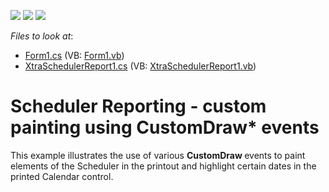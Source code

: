 <!-- default badges list -->
![](https://img.shields.io/endpoint?url=https://codecentral.devexpress.com/api/v1/VersionRange/128636713/10.2.4%2B)
[![](https://img.shields.io/badge/Open_in_DevExpress_Support_Center-FF7200?style=flat-square&logo=DevExpress&logoColor=white)](https://supportcenter.devexpress.com/ticket/details/E2758)
[![](https://img.shields.io/badge/📖_How_to_use_DevExpress_Examples-e9f6fc?style=flat-square)](https://docs.devexpress.com/GeneralInformation/403183)
<!-- default badges end -->
<!-- default file list -->
*Files to look at*:

* [Form1.cs](./CS/CalendarCustomDraw/Form1.cs) (VB: [Form1.vb](./VB/CalendarCustomDraw/Form1.vb))
* [XtraSchedulerReport1.cs](./CS/CalendarCustomDraw/XtraSchedulerReport1.cs) (VB: [XtraSchedulerReport1.vb](./VB/CalendarCustomDraw/XtraSchedulerReport1.vb))
<!-- default file list end -->
# Scheduler Reporting - custom painting using CustomDraw* events


<p>This example illustrates the use of various <strong>CustomDraw</strong><strong> </strong>events to paint elements of the Scheduler in the printout and highlight certain dates in the printed Calendar control.</p>

<br/>


